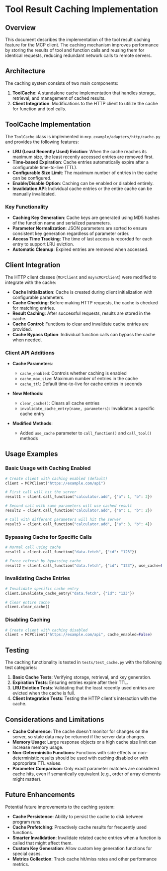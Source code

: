 # Tool Result Caching Implementation

## Overview
This document describes the implementation of the tool result caching feature for the MCP client. The caching mechanism improves performance by storing the results of tool and function calls and reusing them for identical requests, reducing redundant network calls to remote servers.

## Architecture
The caching system consists of two main components:

1. **ToolCache**: A standalone cache implementation that handles storage, retrieval, and management of cached results.
2. **Client Integration**: Modifications to the HTTP client to utilize the cache for function and tool calls.

## ToolCache Implementation

The `ToolCache` class is implemented in `mcp_example/adapters/http/cache.py` and provides the following features:

- **LRU (Least Recently Used) Eviction**: When the cache reaches its maximum size, the least recently accessed entries are removed first.
- **Time-based Expiration**: Cache entries automatically expire after a configurable time-to-live (TTL).
- **Configurable Size Limit**: The maximum number of entries in the cache can be configured.
- **Enable/Disable Option**: Caching can be enabled or disabled entirely.
- **Invalidation API**: Individual cache entries or the entire cache can be manually invalidated.

### Key Functionality

- **Caching Key Generation**: Cache keys are generated using MD5 hashes of the function name and serialized parameters.
- **Parameter Normalization**: JSON parameters are sorted to ensure consistent key generation regardless of parameter order.
- **Access Time Tracking**: The time of last access is recorded for each entry to support LRU eviction.
- **Automatic Cleanup**: Expired entries are removed when accessed.

## Client Integration

The HTTP client classes (`MCPClient` and `AsyncMCPClient`) were modified to integrate with the cache:

- **Cache Initialization**: Cache is created during client initialization with configurable parameters.
- **Cache Checking**: Before making HTTP requests, the cache is checked for matching entries.
- **Result Caching**: After successful requests, results are stored in the cache.
- **Cache Control**: Functions to clear and invalidate cache entries are provided.
- **Cache Bypass Option**: Individual function calls can bypass the cache when needed.

### Client API Additions

- **Cache Parameters**:
  - `cache_enabled`: Controls whether caching is enabled
  - `cache_max_size`: Maximum number of entries in the cache
  - `cache_ttl`: Default time-to-live for cache entries in seconds

- **New Methods**:
  - `clear_cache()`: Clears all cache entries
  - `invalidate_cache_entry(name, parameters)`: Invalidates a specific cache entry

- **Modified Methods**:
  - Added `use_cache` parameter to `call_function()` and `call_tool()` methods

## Usage Examples

### Basic Usage with Caching Enabled

```python
# Create client with caching enabled (default)
client = MCPClient("https://example.com/api")

# First call will hit the server
result1 = client.call_function("calculator.add", {"a": 1, "b": 2})

# Second call with same parameters will use cached result
result2 = client.call_function("calculator.add", {"a": 1, "b": 2})

# Call with different parameters will hit the server
result3 = client.call_function("calculator.add", {"a": 3, "b": 4})
```

### Bypassing Cache for Specific Calls

```python
# Normal call using cache
result1 = client.call_function("data.fetch", {"id": "123"})

# Force refresh by bypassing cache
result2 = client.call_function("data.fetch", {"id": "123"}, use_cache=False)
```

### Invalidating Cache Entries

```python
# Invalidate specific cache entry
client.invalidate_cache_entry("data.fetch", {"id": "123"})

# Clear entire cache
client.clear_cache()
```

### Disabling Caching

```python
# Create client with caching disabled
client = MCPClient("https://example.com/api", cache_enabled=False)
```

## Testing

The caching functionality is tested in `tests/test_cache.py` with the following test categories:

1. **Basic Cache Tests**: Verifying storage, retrieval, and key generation.
2. **Expiration Tests**: Ensuring entries expire after their TTL.
3. **LRU Eviction Tests**: Validating that the least recently used entries are evicted when the cache is full.
4. **Client Integration Tests**: Testing the HTTP client's interaction with the cache.

## Considerations and Limitations

- **Cache Coherence**: The cache doesn't monitor for changes on the server, so stale data may be returned if the server data changes.
- **Memory Usage**: Large response objects or a high cache size limit can increase memory usage.
- **Non-Deterministic Functions**: Functions with side effects or non-deterministic results should be used with caching disabled or with appropriate TTL values.
- **Parameter Comparison**: Only exact parameter matches are considered cache hits, even if semantically equivalent (e.g., order of array elements might matter).

## Future Enhancements

Potential future improvements to the caching system:

- **Cache Persistence**: Ability to persist the cache to disk between program runs.
- **Cache Prefetching**: Proactively cache results for frequently used functions.
- **Smarter Invalidation**: Invalidate related cache entries when a function is called that might affect them.
- **Custom Key Generation**: Allow custom key generation functions for special cases.
- **Metrics Collection**: Track cache hit/miss rates and other performance metrics. 